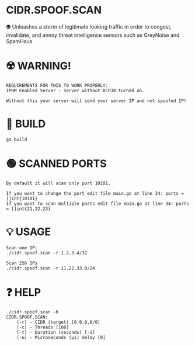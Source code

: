 # CIDR.SPOOF.SCAN
👽 Unleashes a storm of legitimate looking traffic in order to congest, invalidate, and annoy threat intelligence sensors such as GreyNoise and SpamHaus.

# ☢️ WARNING!
```
REQUIREMENTS FOR THIS TO WORK PROPERLY:
IPHM Enabled Server - Server without BCP38 turned on.

Without this your server will send your server IP and not spoofed IP!
```

# 🚧 BUILD
```go build```

# 🟢 SCANNED PORTS
```
By default it will scan only port 10101.

If you want to change the port edit file main.go at line 34: ports = []int{10101}
If you want to scan multiple ports edit file main.go at line 34: ports = []int{21,22,23}
```

# 💡 USAGE
```
Scan one IP:
./cidr.spoof.scan -r 1.2.3.4/32

Scan 256 IPs
./cidr.spoof.scan -r 11.22.33.0/24
```

# ❓ HELP
```
./cidr.spoof.scan -h
CIDR.SPOOF.SCAN:
    (-r) - CIDR (target) [0.0.0.0/0]
    (-c) - Threads [100]
    (-t) - Duration (seconds) [-1]
    (-u) - Microseconds (μs) delay [0]
```
